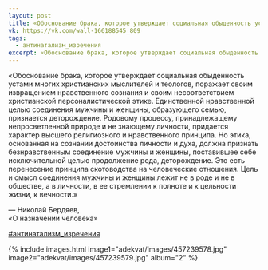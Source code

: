 ```yaml
---
layout: post
title: «Обоснование брака, которое утверждает социальная обыденность устами многих христианских мыслителей и теологов...»
vk: https://vk.com/wall-166188545_809
tags:
  - антинатализм_изречения
excerpt: «Обоснование брака, которое утверждает социальная обыденность устами многих христианских мыслителей и теологов, поражает своим извращением нравственного сознания и своим несоответствием христианской персоналистической этике. Единственной нравственной целью соединения мужчины и женщины, образующего семью, признается деторождение. Родовому процессу, принадлежащему непросветленной природе и не знающему...
---
```

«Обоснование брака, которое утверждает социальная обыденность устами многих христианских мыслителей и теологов, поражает своим извращением нравственного сознания и своим несоответствием христианской персоналистической этике. Единственной нравственной целью соединения мужчины и женщины, образующего семью, признается деторождение. Родовому процессу, принадлежащему непросветленной природе и не знающему личности, придается характер высшего религиозного и нравственного принципа. Но этика, основанная на сознании достоинства личности и духа, должна признать безнравственным соединение мужчины и женщины, поставившее себе исключительной целью продолжение рода, деторождение. Это есть перенесение принципа скотоводства на человеческие отношения. Цель и смысл соединения мужчины и женщины лежит не в роде и не в обществе, а в личности, в ее стремлении к полноте и к цельности жизни, к вечности.»

— Николай Бердяев,<br>
«О назначении человека»

[#антинатализм_изречения](poisk.html#антинатализм_изречения)

{% include images.html image1="adekvat/images/457239578.jpg" image2="adekvat/images/457239579.jpg" album="2" %}
